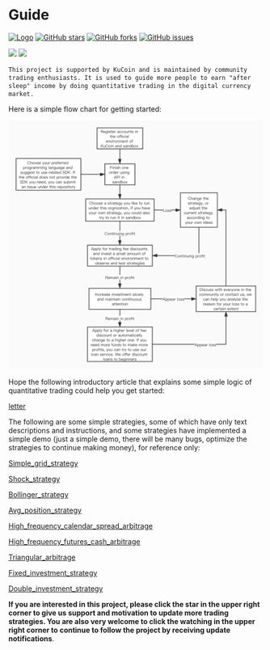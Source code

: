 # Guide 

[![Logo](https://img.shields.io/badge/KuCoin-KuMex-yellowgreen?style=flat-square)](https://github.com/Kucoin-academy/Guide)
[![GitHub stars](https://img.shields.io/github/stars/Kucoin-academy/Guide.svg?label=Stars&style=flat-square)](https://github.com/Kucoin-academy/Guide)
[![GitHub forks](https://img.shields.io/github/forks/Kucoin-academy/Guide.svg?label=Fork&style=flat-square)](https://github.com/Kucoin-academy/Guide)
[![GitHub issues](https://img.shields.io/github/issues/Kucoin-academy/Guide.svg?label=Issue&style=flat-square)](https://github.com/Kucoin-academy/Guide/issues)

[![](https://img.shields.io/badge/lang-English-informational.svg?longCache=true&style=flat-square)](README.md)
[![](https://img.shields.io/badge/lang-Chinese-red.svg?longCache=true&style=flat-square)](README_CN.md)


    This project is supported by KuCoin and is maintained by community trading enthusiasts. It is used to guide more people to earn "after sleep" income by doing quantitative trading in the digital currency market.
Here is a simple flow chart for getting started:  

![flow_chart](flow_chart.jpg)

Hope the following introductory article that explains some simple logic of quantitative trading could help you get started:  

[letter](letter.md)  

  

The following are some simple strategies, some of which have only text descriptions and instructions, and some strategies have implemented a simple demo (just a simple demo, there will be many bugs, optimize the strategies to continue making money), for reference only:  

[Simple_grid_strategy](https://github.com/Kucoin-academy/simple-grid)

[Shock_strategy](https://github.com/Kucoin-academy/shock-strategy)

[Bollinger_strategy](https://github.com/Kucoin-academy/bollinger-strategy)

[Avg_position_strategy](https://github.com/Kucoin-academy/avg-position)

[High_frequency_calendar_spread_arbitrage](https://github.com/Kucoin-academy/high-frequency)

[High_frequency_futures_cash_arbitrage](https://github.com/Kucoin-academy/spot-contract)

[Triangular_arbitrage](https://github.com/Kucoin-academy/triangle-arbitrage)

[Fixed_investment_strategy](https://github.com/Kucoin-academy/aip-strategy)

[Double_investment_strategy](https://github.com/Kucoin-academy/double-strategy)



**If you are interested in this project, please click the star in the upper right corner to give us support and motivation to update more trading strategies. You are also very welcome to click the watching in the upper right corner to continue to follow the project by receiving update notifications**.

